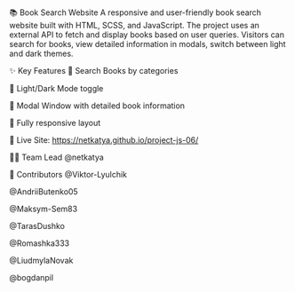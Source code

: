 📚 Book Search Website A responsive and user-friendly book search website built
with HTML, SCSS, and JavaScript. The project uses an external API to fetch and
display books based on user queries. Visitors can search for books, view
detailed information in modals, switch between light and dark themes.

✨ Key Features 🔎 Search Books by categories

🌙 Light/Dark Mode toggle

📘 Modal Window with detailed book information

📱 Fully responsive layout

🔗 Live Site: https://netkatya.github.io/project-js-06/

👩‍💼 Team Lead @netkatya

👥 Contributors @Viktor-Lyulchik

@AndriiButenko05

@Maksym-Sem83

@TarasDushko

@Romashka333

@LiudmylaNovak

@bogdanpil
